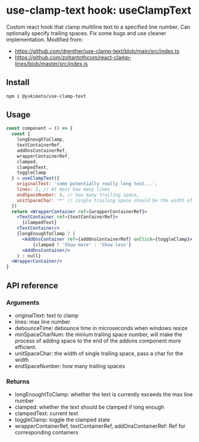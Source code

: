 # use-clamp-text hook: useClampText
Custom react hook that clamp multiline text to a specified line number. Can optionally specify trailing spaces.
Fix some bugs and use cleaner implementation. Modified from:
- https://github.com/drenther/use-clamp-text/blob/main/src/index.ts
- https://github.com/zoltantothcom/react-clamp-lines/blob/master/src/index.js

## Install

```bash
npm i @yukimoto/use-clamp-text
```
## Usage
```jsx
const component = () => {
  const {
    longEnoughToClamp,
    textContainerRef,
    addOnsContainerRef,
    wrapperContainerRef,
    clamped,
    clampedText,
    toggleClamp
  } = useClampText({
    originalText: 'some potentially really long text...',
    lines: 2, // At most how many lines
    endSpaceNumber: 4, // how many trailing space,
    unitSpaceChar: '*' // single trailing space should be the width of this char
  })
  return <WrapperContainer ref={wrapperContainerRef}>
    <TextContainer ref={textContainerRef}>
      {clampedText}
    <TextContainer/>
    {longEnoughToClamp ? (
      <AddOnsContainer ref={addOnsContainerRef} onClick={toggleClamp}>
          {clamped ? 'Show more' : 'Show less'}
      <AddOnsContainer/>
    ) : null}
  <WrapperContainer/>
}
```

## API reference

### Arguments

- originalText: text to clamp
- lines: max line number
- debounceTime: debounce time in microseconds when windows resize
- minSpaceCharNum: the minium trailing space number, will make the process of adding space to the end of the addons component more efficient.
- unitSpaceChar: the width of single trailing space, pass a char for the width
- endSpaceNumber: how many trailing spaces

### Returns

- longEnoughtToClamp: whether the text is currently exceeds the max line number
- clamped: whether the text should be clamped if long enough
- clampedText: current text
- toggleClamp: toggle the clamped state
- wrapperContainerRef, textContainerRef, addOnsContainerRef: Ref for corresponding containers